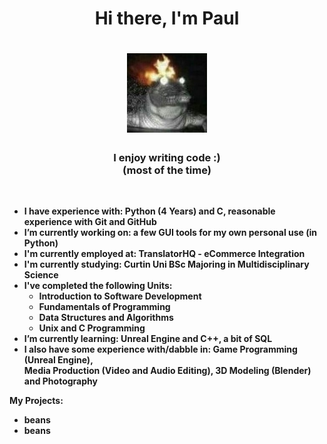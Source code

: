 <p> <h1 align="center"><b> Hi there, I'm Paul </h1> </p>

<h1 align="center"><b> <img src="xytyylbi1li21.jpg"  alt="" width="128"> </h1>

<h3 align="center"><b> I enjoy writing code :) <br /> (most of the time) </h3>
<br />

- I have experience with: Python (4 Years) and C, reasonable experience with Git and GitHub
- I’m currently working on: a few GUI tools for my own personal use (in Python)
- I'm currently employed at: TranslatorHQ - eCommerce Integration
- I'm currently studying: Curtin Uni BSc Majoring in Multidisciplinary Science
- I've completed the following Units:
  - Introduction to Software Development
  - Fundamentals of Programming
  - Data Structures and Algorithms
  - Unix and C Programming
- I’m currently learning: Unreal Engine and C++, a bit of SQL
- I also have some experience with/dabble in: Game Programming (Unreal Engine), <br />
Media Production (Video and Audio Editing), 3D Modeling (Blender) and Photography

My Projects:
- beans
- beans
